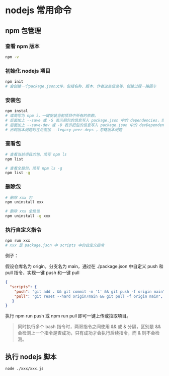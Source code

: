 # nodejs 常用命令

## npm 包管理

### 查看 npm 版本

```bash
npm -v
```

### 初始化 nodejs 项目

```bash
npm init
# 会创建一个package.json文件，包括名称、版本、作者这些信息等，创建过程一路回车
```

### 安装包

```bash
npm instal
# 或简写为 npm i，一键安装当前项目中所有的依赖。
# 后面加上 --save 或 -S 表示把包的信息写入 package.json 中的 dependencies，但不加也会默认写入。
# 后面加上 --save-dev 或 -D 表示把包的信息写入 package.json 中的 devDependencies
# 出现版本问题时在后面加 --legacy-peer-deps ，忽略版本问题
```

### 查看包

```bash
# 查看当前项目的包，简写 npm ls
npm list

# 查看全局包，简写 npm ls -g
npm list -g
```

### 删除包

```bash
# 删除 xxx 包
npm uninstall xxx

# 删除 xxx 全局包
npm uninstall -g xxx
```

### 执行自定义指令

```bash
npm run xxx
# xxx 是 package.json 中 scripts 中的自定义指令
```

例子：

假设仓库名为 origin，分支名为 main，通过在 ./package.json 中自定义 push 和 pull 指令，实现一键 push 和一键 pull

```json
{
  "scripts": {
    "push": "git add . && git commit -m '1' && git push -f origin main",
    "pull": "git reset --hard origin/main && git pull -f origin main",
   }
}
```

执行 npm run push 或 npm run pull 即可一键上传或拉取项目。

> 同时执行多个 bash 指令时，两哥指令之间使用 && 或 & 分隔，区别是 && 会检测上一个指令是否成功，只有成功才会执行后续指令，而 & 则不会检测。

## 执行 nodejs 脚本

```bash
node ./xxx/xxx.js
```
